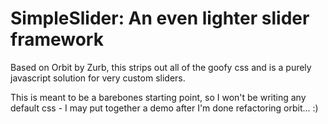 <h1>SimpleSlider: An even lighter slider framework</h1>
<p>Based on Orbit by Zurb, this strips out all of the goofy css and is a purely javascript solution for very custom sliders.</p>

<p>This is meant to be a barebones starting point, so I won't be writing any default css - I may put together a demo after I'm done refactoring orbit... :)</p>